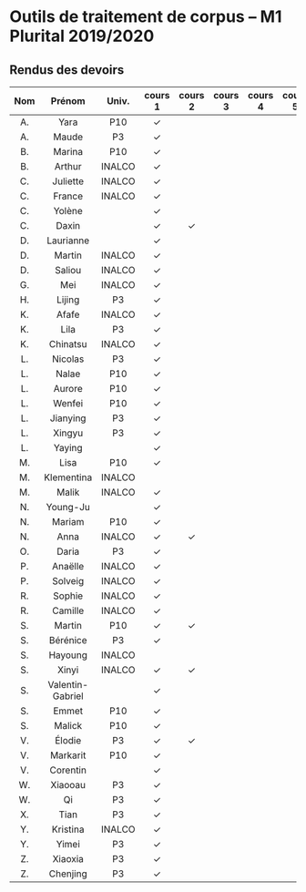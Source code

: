 
# Outils de traitement de corpus – M1 Plurital 2019/2020
## Rendus des devoirs

| Nom | Prénom   | Univ. | cours 1 | cours 2 | cours 3 | cours 4 | cours 5 | cours 6 |
|:---:|:--------:|:-----:|:-------:|:-------:|:-------:|:-------:|:-------:|:-------:|
|  A. |Yara      |P10    |✓        |         |         |         |         |         |
|  A. |Maude     |P3     |✓        |         |         |         |         |         |
|  B. |Marina    |P10    |✓        |         |         |         |         |         |
|  B. |Arthur    |INALCO |✓        |         |         |         |         |         |
|  C. |Juliette  |INALCO |✓        |         |         |         |         |         |
|  C. |France    |INALCO |✓        |         |         |         |         |         |
|  C. |Yolène    |       |✓        |         |         |         |         |         |
|  C. |Daxin     |       |✓        |✓        |         |         |         |         |
|  D. |Laurianne |       |✓        |         |         |         |         |         |
|  D. |Martin    |INALCO |✓        |         |         |         |         |         |
|  D. |Saliou    |INALCO |✓        |         |         |         |         |         |
|  G. |Mei       |INALCO |✓        |         |         |         |         |         |
|  H. |Lijing    |P3     |✓        |         |         |         |         |         |
|  K. |Afafe     |INALCO |✓        |         |         |         |         |         |
|  K. |Lila      |P3     |✓        |         |         |         |         |         |
|  K. |Chinatsu  |INALCO |✓        |         |         |         |         |         |
|  L. |Nicolas   |P3     |✓        |         |         |         |         |         |
|  L. |Nalae     |P10    |✓        |         |         |         |         |         |
|  L. |Aurore    |P10    |✓        |         |         |         |         |         |
|  L. |Wenfei    |P10    |✓        |         |         |         |         |         |
|  L. |Jianying  |P3     |✓        |         |         |         |         |         |
|  L. |Xingyu    |P3     |✓        |         |         |         |         |         |
|  L. |Yaying    |       |✓        |         |         |         |         |         |
|  M. |Lisa      |P10    |✓        |         |         |         |         |         |
|  M. |Klementina|INALCO |         |         |         |         |         |         |
|  M. |Malik     |INALCO |✓        |         |         |         |         |         |
|  N. |Young-Ju  |       |✓        |         |         |         |         |         |
|  N. |Mariam    |P10    |✓        |         |         |         |         |         |
|  N. |Anna      |INALCO |✓        |✓        |         |         |         |         |
|  O. |Daria     |P3     |✓        |         |         |         |         |         |
|  P. |Anaëlle   |INALCO |✓        |         |         |         |         |         |
|  P. |Solveig   |INALCO |✓        |         |         |         |         |         |
|  R. |Sophie    |INALCO |✓        |         |         |         |         |         |
|  R. |Camille   |INALCO |✓        |         |         |         |         |         |
|  S. |Martin    |P10    |✓        |✓        |         |         |         |         |
|  S. |Bérénice  |P3     |✓        |         |         |         |         |         |
|  S. |Hayoung   |INALCO |         |         |         |         |         |         |
|  S. |Xinyi     |INALCO |✓        |✓        |         |         |         |         |
|  S. |Valentin-Gabriel|       |✓        |         |         |         |         |         |
|  S. |Emmet     |P10    |✓        |         |         |         |         |         |
|  S. |Malick    |P10    |✓        |         |         |         |         |         |
|  V. |Élodie    |P3     |✓        |✓        |         |         |         |         |
|  V. |Markarit  |P10    |✓        |         |         |         |         |         |
|  V. |Corentin  |       |✓        |         |         |         |         |         |
|  W. |Xiaooau   |P3     |✓        |         |         |         |         |         |
|  W. |Qi        |P3     |✓        |         |         |         |         |         |
|  X. |Tian      |P3     |✓        |         |         |         |         |         |
|  Y. |Kristina  |INALCO |✓        |         |         |         |         |         |
|  Y. |Yimei     |P3     |✓        |         |         |         |         |         |
|  Z. |Xiaoxia   |P3     |✓        |         |         |         |         |         |
|  Z. |Chenjing  |P3     |✓        |         |         |         |         |         |
